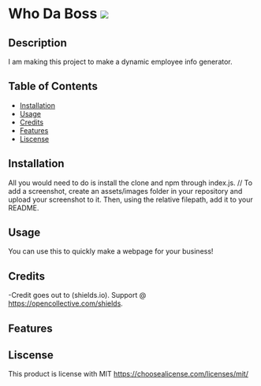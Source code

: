  # Who Da Boss <img src=https://img.shields.io/badge/license-MIT-blue/>

## Description


I am making this project to make a dynamic employee info generator.

## Table of Contents

- [Installation](#installation)
- [Usage](#usage)
- [Credits](#credits)
- [Features](#features)
- [Liscense](#liscense)


## Installation

All you would need to do is install the clone and npm through index.js. 
// To add a screenshot, create an assets/images folder in your repository and upload your screenshot to it. Then, using the relative filepath, add it to your README.
## Usage

You can use this to quickly make a webpage for your business!

## Credits



-Credit goes out to (shields.io). Support @ <https://opencollective.com/shields>.


## Features



## Liscense

This product is license with MIT
<https://choosealicense.com/licenses/mit/>